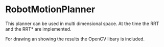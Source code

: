 # RobotMotionPlanner

This planner can be used in multi dimensional space.
At the time the RRT and the RRT* are implemented.

For drawing an showing the results the OpenCV libary is included.
